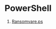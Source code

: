 # PowerShell

1. [Ransomvare.ps](https://github.com/eidjord/PowerShell/blob/master/PowerShell/Ransomware.ps1)
